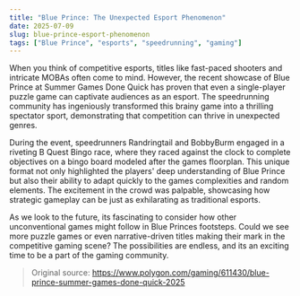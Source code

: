 ```yaml
---
title: "Blue Prince: The Unexpected Esport Phenomenon"
date: 2025-07-09
slug: blue-prince-esport-phenomenon
tags: ["Blue Prince", "esports", "speedrunning", "gaming"]
---
```


When you think of competitive esports, titles like fast-paced shooters and intricate MOBAs often come to mind. However, the recent showcase of Blue Prince at Summer Games Done Quick has proven that even a single-player puzzle game can captivate audiences as an esport. The speedrunning community has ingeniously transformed this brainy game into a thrilling spectator sport, demonstrating that competition can thrive in unexpected genres.

During the event, speedrunners Randringtail and BobbyBurm engaged in a riveting B Quest Bingo race, where they raced against the clock to complete objectives on a bingo board modeled after the games floorplan. This unique format not only highlighted the players' deep understanding of Blue Prince but also their ability to adapt quickly to the games complexities and random elements. The excitement in the crowd was palpable, showcasing how strategic gameplay can be just as exhilarating as traditional esports.

As we look to the future, its fascinating to consider how other unconventional games might follow in Blue Princes footsteps. Could we see more puzzle games or even narrative-driven titles making their mark in the competitive gaming scene? The possibilities are endless, and its an exciting time to be a part of the gaming community.
> Original source: https://www.polygon.com/gaming/611430/blue-prince-summer-games-done-quick-2025